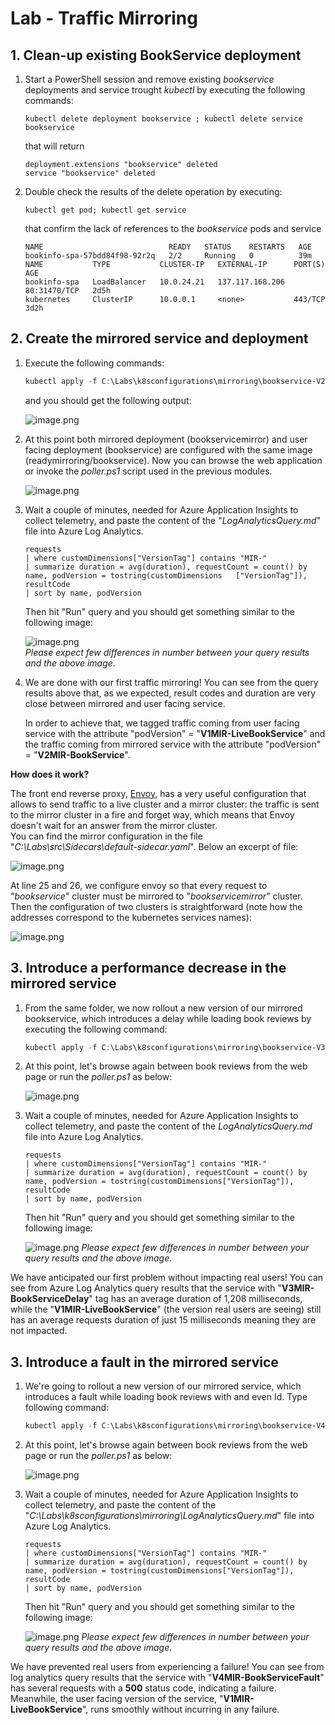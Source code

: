 # Lab - Traffic Mirroring

## 1. Clean-up existing BookService deployment

1. Start a PowerShell session and remove existing _bookservice_ deployments and service trought _kubectl_ by executing the following commands:

    ```plain
    kubectl delete deployment bookservice ; kubectl delete service bookservice
    ```

    that will return

    ```plain
    deployment.extensions "bookservice" deleted
    service "bookservice" deleted
    ```

2. Double check the results of the delete operation by executing:

    ```dos
    kubectl get pod; kubectl get service
    ```

    that confirm the lack of references to the _bookservice_ pods and service

    ```plain
    NAME                            READY   STATUS    RESTARTS   AGE
    bookinfo-spa-57bdd84f98-92r2q   2/2     Running   0          39m
    NAME           TYPE           CLUSTER-IP   EXTERNAL-IP      PORT(S)        AGE
    bookinfo-spa   LoadBalancer   10.0.24.21   137.117.168.206  80:31470/TCP   2d5h
    kubernetes     ClusterIP      10.0.0.1     <none>           443/TCP        3d2h
    ```

## 2. Create the mirrored service and deployment

1. Execute the following commands:

    ```powershell
    kubectl apply -f C:\Labs\k8sconfigurations\mirroring\bookservice-V2-mirroring.yaml ; kubectl get services; kubectl get deployments
    ```

   and you should get the following output:  

   ![image.png](imgs/image-a8e9d79a-18bd-44ac-9cb0-f0ac028221a6.png)

2. At this point both mirrored deployment (bookservicemirror) and user facing deployment (bookservice) are configured with the same image (readymirroring/bookservice). Now you can browse the web application or invoke the _poller.ps1_ script used in the previous modules.

   ![image.png](imgs/image-acc4a3b4-a429-4243-b5e0-3cb1c07850f8.png)

3. Wait a couple of minutes, needed for Azure Application Insights to collect telemetry, and paste the content of the "_LogAnalyticsQuery.md_" file into Azure Log Analytics. 

   ```plain
   requests
   | where customDimensions["VersionTag"] contains "MIR-"
   | summarize duration = avg(duration), requestCount = count() by name, podVersion = tostring(customDimensions   ["VersionTag"]), resultCode 
   | sort by name, podVersion
   ```

   Then hit "Run" query and you should get something similar to the following image:  

   ![image.png](imgs/image-d02fbdc2-5510-4204-9809-706954155ed9.png)  
   _Please expect few differences in number between your query results and the above image_.

4. We are done with our first traffic mirroring! You can see from the query results above that, as we expected, result codes and duration are very close between mirrored and user facing service. 

   In order to achieve that, we tagged traffic coming from user facing service with the attribute "podVersion" = "**V1MIR-LiveBookService**" and the traffic coming from mirrored service with the attribute "podVersion" = "**V2MIR-BookService**".

**How does it work?**

The front end reverse proxy, [Envoy](https://www.envoyproxy.io/), has a very useful configuration that allows to send traffic to a live cluster and a mirror cluster: the traffic is sent to the mirror cluster in a fire and forget way, which means that Envoy doesn't wait for an answer from the mirror cluster.  
You can find the mirror configuration in the file "_C:\Labs\src\Sidecars\default-sidecar.yaml_". Below an excerpt of file:

![image.png](imgs/image-0f5fe834-0adc-4018-8aeb-ab2296b303f1.png)

At line 25 and 26, we configure envoy so that every request to "_bookservice_" cluster must be mirrored to "_bookservicemirror_" cluster.  
Then the configuration of two clusters is straightforward (note how the addresses correspond to the kubernetes services names):

![image.png](imgs/image-1c22b56b-c325-4fe4-a34b-5db9f2e54e74.png)

## 3. Introduce a performance decrease in the mirrored service

1. From the same folder, we now rollout a new version of our mirrored bookservice, which introduces a delay while loading book reviews by executing the following command:  

   ```powershell
   kubectl apply -f C:\Labs\k8sconfigurations\mirroring\bookservice-V3-delays.yaml`
   ```

2. At this point, let's browse again between book reviews from the web page or run the _poller.ps1_ as below:  

   ![image.png](imgs/image-acc4a3b4-a429-4243-b5e0-3cb1c07850f8.png)

3. Wait a couple of minutes, needed for Azure Application Insights to collect telemetry, and paste the content of the _LogAnalyticsQuery.md_ file into Azure Log Analytics.

   ```plain
   requests
   | where customDimensions["VersionTag"] contains "MIR-"
   | summarize duration = avg(duration), requestCount = count() by name, podVersion = tostring(customDimensions["VersionTag"]), resultCode
   | sort by name, podVersion
   ```

   Then hit "Run" query and you should get something similar to the following image:

   ![image.png](imgs/image-b8616c82-b892-44a2-86ba-9df3e048b002.png)
   _Please expect few differences in number between your query results and the above image_.

We have anticipated our first problem without impacting real users! You can see from Azure Log Analytics query results that the service with "**V3MIR-BookServiceDelay**" tag has an average duration of 1,208 milliseconds, while the "**V1MIR-LiveBookService**" (the version real users are seeing) still has an average requests duration of just 15 milliseconds meaning they are not impacted.

## 3. Introduce a fault in the mirrored service

1. We're going to rollout a new version of our mirrored service, which introduces a fault while loading book reviews with and even Id. Type following command:  

   ```powershell
   kubectl apply -f C:\Labs\k8sconfigurations\mirroring\bookservice-V4-fault.yaml
   ```

2. At this point, let's browse again between book reviews from the web page or run the _poller.ps1_ as below:

   ![image.png](imgs/image-acc4a3b4-a429-4243-b5e0-3cb1c07850f8.png)

3. Wait a couple of minutes, needed for Azure Application Insights to collect telemetry, and paste the content of the "_C:\Labs\k8sconfigurations\mirroring\LogAnalyticsQuery.md_" file into Azure Log Analytics.

   ```plain
   requests
   | where customDimensions["VersionTag"] contains "MIR-"
   | summarize duration = avg(duration), requestCount = count() by name, podVersion = tostring(customDimensions["VersionTag"]), resultCode
   | sort by name, podVersion
   ```

   Then hit "Run" query and you should get something similar to the following image:

   ![image.png](imgs/image-abf28799-a7e3-4031-b31d-fe60ef532bb8.png)
   _Please expect few differences in number between your query results and the above image_.

We have prevented real users from experiencing a failure! You can see from log analytics query results that the service with "**V4MIR-BookServiceFault**" has several requests with a **500** status code, indicating a failure. Meanwhile, the user facing version of the service, "**V1MIR-LiveBookService**", runs smoothly without incurring in any failure.